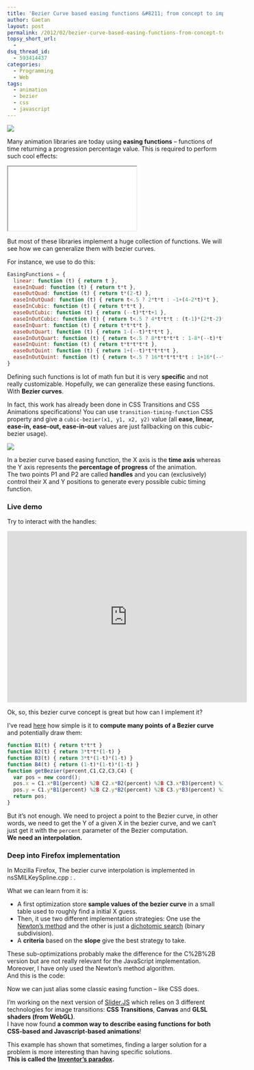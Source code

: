```yaml
---
title: 'Bezier Curve based easing functions &#8211; from concept to implementation'
author: Gaetan
layout: post
permalink: /2012/02/bezier-curve-based-easing-functions-from-concept-to-implementation/
topsy_short_url:
  - 
dsq_thread_id:
  - 593414437
categories:
  - Programming
  - Web
tags:
  - animation
  - bezier
  - css
  - javascript
---
```


<img src="/images/2012/02/Capture-d’écran-2012-02-29-à-11.26.01.png" class="thumbnail-left" />

Many animation libraries are today using **easing functions** – functions of time returning a progression percentage value. This is required to perform such cool effects:
<iframe src="/demo/simple-easing-animation/"></iframe>

But most of these libraries implement a huge collection of functions. We will see how we can generalize them with bezier curves.

<!-- more -->


For instance, we use to do this:

```javascript
EasingFunctions = {
  linear: function (t) { return t },
  easeInQuad: function (t) { return t*t },
  easeOutQuad: function (t) { return t*(2-t) },
  easeInOutQuad: function (t) { return t<.5 ? 2*t*t : -1+(4-2*t)*t },
  easeInCubic: function (t) { return t*t*t },
  easeOutCubic: function (t) { return (--t)*t*t+1 },
  easeInOutCubic: function (t) { return t<.5 ? 4*t*t*t : (t-1)*(2*t-2)*(2*t-2)+1 },
  easeInQuart: function (t) { return t*t*t*t },
  easeOutQuart: function (t) { return 1-(--t)*t*t*t },
  easeInOutQuart: function (t) { return t<.5 ? 8*t*t*t*t : 1-8*(--t)*t*t*t },
  easeInQuint: function (t) { return t*t*t*t*t },
  easeOutQuint: function (t) { return 1+(--t)*t*t*t*t },
  easeInOutQuint: function (t) { return t<.5 ? 16*t*t*t*t*t : 1+16*(--t)*t*t*t*t }
}
```

Defining such functions is lot of math fun but it is very **specific** and not really customizable. Hopefully, we can generalize these easing functions. With **Bezier curves**.

In fact, this work has already been done in CSS Transitions and CSS Animations specifications! You can use `transition-timing-function` CSS property and give a `cubic-bezier(x1, y1, x2, y2)` value (all **ease, linear, ease-in, ease-out, ease-in-out** values are just fallbacking on this cubic-bezier usage).

![][2]

In a bezier curve based easing function, the X axis is the **time axis** whereas the Y axis represents the **percentage of progress** of the animation.  
The two points P1 and P2 are called **handles** and you can (exclusively) control their X and Y positions to generate every possible cubic timing function.

### Live demo

Try to interact with the handles:  

<iframe src="http://greweb.fr/bezier-easing/" frameborder="0" width="560" height="400"></iframe>

Ok, so, this bezier curve concept is great but how can I implement it?

I’ve read [here][3] how simple is it to **compute many points of a Bezier curve** and potentially draw them:

```javascript
function B1(t) { return t*t*t }  
function B2(t) { return 3*t*t*(1-t) }  
function B3(t) { return 3*t*(1-t)*(1-t) }  
function B4(t) { return (1-t)*(1-t)*(1-t) }  
function getBezier(percent,C1,C2,C3,C4) {  
  var pos = new coord();  
  pos.x = C1.x*B1(percent) %2B C2.x*B2(percent) %2B C3.x*B3(percent) %2B C4.x*B4(percent);  
  pos.y = C1.y*B1(percent) %2B C2.y*B2(percent) %2B C3.y*B3(percent) %2B C4.y*B4(percent);  
  return pos;  
}
```

But it’s not enough. We need to project a point to the Bezier curve, in other words, we need to get the Y of a given X in the bezier curve, and we can’t just get it with the `percent` parameter of the Bezier computation.  
**We need an interpolation.**

### Deep into Firefox implementation

In Mozilla Firefox, The bezier curve interpolation is implemented in nsSMILKeySpline.cpp : .

What we can learn from it is:

*   A first optimization store **sample values of the bezier curve** in a small table used to roughly find a initial X guess.
*   Then, it use two different implementation strategies: One use the [Newton’s method][4] and the other is just a [dichotomic search][5] (binary subdivision).
*   A **criteria** based on the **slope** give the best strategy to take.

These sub-optimizations probably make the difference for the C%2B%2B version but are not really relevant for the JavaScript implementation. Moreover, I have only used the Newton’s method algorithm.  
And this is the code:

<script src="https://gist.github.com/1926947.js?file=KeySpline.js"></script>

Now we can just alias some classic easing function – like CSS does.

<script src="https://gist.github.com/1926947.js?file=EasingFunctions.json"></script>

I’m working on the next version of [Slider.JS][6] which relies on 3 different technologies for image transitions: **CSS Transitions**, **Canvas** and **GLSL shaders (from WebGL)**.  
I have now found **a common way to describe easing functions for both CSS-based and Javascript-based animations**!

This example has shown that sometimes, finding a larger solution for a problem is more interesting than having specific solutions.  
**This is called the [Inventor’s paradox][7].**

 [1]: /images/2012/02/Capture-d’écran-2012-02-29-à-11.26.01.png "Bezier example"
 [2]: /images/2012/02/TimingFunction.png
 [3]: http://13thparallel.com/archive/bezier-curves/
 [4]: http://en.wikipedia.org/wiki/Newton%27s_method
 [5]: http://en.wikipedia.org/wiki/Dichotomic_search
 [6]: http://sliderjs.org/
 [7]: http://en.wikipedia.org/wiki/Inventor's_paradox
 [8]: http://blog.greweb.fr/2012/02/bezier-curve-based-easing-functions-from-concept-to-implementation/ " Bezier Curve based easing functions – from concept to implementation"  
